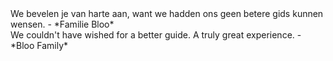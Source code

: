 <div lang="nl">
We bevelen je van harte aan, want we hadden ons geen betere gids kunnen wensen.
- *Familie Bloo*
</div>

<div lang="en">
We couldn't have wished for a better guide. A truly great experience.
- *Bloo Family*
</div>
